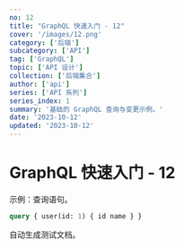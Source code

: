 ```yaml
---
no: 12
title: "GraphQL 快速入门 - 12"
cover: '/images/12.png'
category: ['后端']
subcategory: ['API']
tag: ['GraphQL']
topic: ['API 设计']
collection: ['后端集合']
author: ['api']
series: ['API 系列']
series_index: 1
summary: '基础的 GraphQL 查询与变更示例。'
date: '2023-10-12'
updated: '2023-10-12'
---
```


# GraphQL 快速入门 - 12

示例：查询语句。

```graphql
query { user(id: 1) { id name } }
```

自动生成测试文档。
